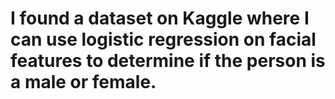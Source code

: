 # I found a dataset on Kaggle where I can use logistic regression on facial features to determine if the person is a male or female.
